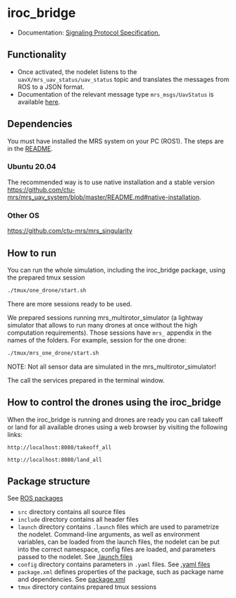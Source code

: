 # iroc_bridge
 *  Documentation: [Signaling Protocol Specification.](https://fly4future.github.io/iroc_bridge/)
## Functionality

* Once activated, the nodelet listens to the `uavX/mrs_uav_status/uav_status` topic and translates the messages from ROS to a JSON format.
* Documentation of the relevant message type `mrs_msgs/UavStatus` is available [here](https://ctu-mrs.github.io/mrs_msgs/msg/UavStatus.html).

## Dependencies 
You must have installed the MRS system on your PC (ROS1).
The steps are in the [README](https://github.com/ctu-mrs/mrs_uav_system/blob/master/README.md).

### Ubuntu 20.04
The recommended way is to use native installation and a stable version
https://github.com/ctu-mrs/mrs_uav_system/blob/master/README.md#native-installation.  

### Other OS
https://github.com/ctu-mrs/mrs_singularity 

## How to run
You can run the whole simulation, including the iroc_bridge package, using the prepared tmux session

```bash
./tmux/one_drone/start.sh
```

There are more sessions ready to be used.

We prepared sessions running mrs_multirotor_simulator (a lightway simulator that allows to run many drones at once without the high computation requirements).
Those sessions have `mrs_` appendix in the names of the folders. For example, session for the one drone:

```bash
./tmux/mrs_one_drone/start.sh
```

NOTE: Not all sensor data are simulated in the mrs_multirotor_simulator!

The call the services prepared in the terminal window.

## How to control the drones using the iroc_bridge
When the iroc_bridge is running and drones are ready you can call takeoff or land for all available drones using a web browser by visiting the following links:

```url
http://localhost:8080/takeoff_all
```

```url
http://localhost:8080/land_all
```

## Package structure

See [ROS packages](http://wiki.ros.org/Packages)

* `src` directory contains all source files
* `include` directory contains all header files
* `launch` directory contains `.launch` files which are used to parametrize the nodelet. Command-line arguments, as well as environment variables, can be loaded from the launch files, the nodelet can be put into the correct namespace, config files are loaded, and parameters passed to the nodelet. See [.launch files](http://wiki.ros.org/roslaunch/XML)
* `config` directory contains parameters in `.yaml` files. See [.yaml files](http://wiki.ros.org/rosparam)
* `package.xml` defines properties of the package, such as package name and dependencies. See [package.xml](http://wiki.ros.org/catkin/package.xml)
* `tmux` directory contains prepared tmux sessions  
